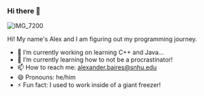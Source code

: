 ### Hi there 👋

<!--
**Bentrollio/Bentrollio** is a ✨ _special_ ✨ repository because its `README.md` (this file) appears on your GitHub profile.

Here are some ideas to get you started:

- 🔭 I’m currently working on ...
- 🌱 I’m currently learning ...
- 👯 I’m looking to collaborate on ...
- 🤔 I’m looking for help with ...
- 💬 Ask me about ...
- 📫 How to reach me: ...
- 😄 Pronouns: ...
- ⚡ Fun fact: ...
-->

![IMG_7200](https://github.com/Bentrollio/Bentrollio/assets/109702084/3e6b38fd-6b85-46ef-9cd3-6fbaa2a916d4)

Hi! My name's Alex and I am figuring out my programming journey.

- 🔭 I’m currently working on learning C++ and Java...
- 🌱 I’m currently learning how to not be a procrastinator!
- 📫 How to reach me: alexander.baires@snhu.edu
- 😄 Pronouns: he/him
- ⚡ Fun fact: I used to work inside of a giant freezer!
